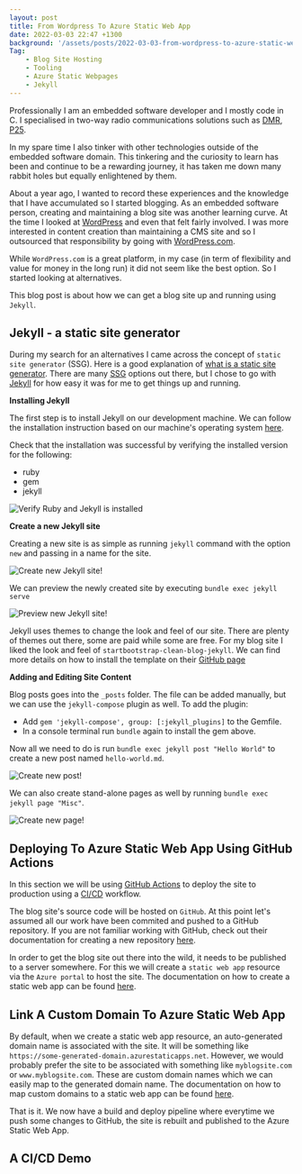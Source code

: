```yaml
---
layout: post
title: From Wordpress To Azure Static Web App
date: 2022-03-03 22:47 +1300
background: '/assets/posts/2022-03-03-from-wordpress-to-azure-static-web-app/post-banner-2022-03-03-from-wordpress-to-azure-static-web-app.jpg'
Tag:
    - Blog Site Hosting
    - Tooling
    - Azure Static Webpages
    - Jekyll
---
```


Professionally I am an embedded software developer and I mostly code in C. I specialised in two-way radio communications solutions such as [DMR](https://en.wikipedia.org/wiki/Digital_mobile_radio), [P25](https://en.wikipedia.org/wiki/Project_25).

In my spare time I also tinker with other technologies outside of the embedded software domain. This tinkering and the curiosity to learn has been and continue to be a rewarding journey, it has taken me down many rabbit holes but equally enlightened by them.

About a year ago, I wanted to record these experiences and the knowledge that I have accumulated so I started blogging. As an embedded software person, creating and maintaining a blog site was another learning curve. At the time I looked at [WordPress](https://wordpress.org/) and even that felt fairly involved. I was more interested in content creation than maintaining a CMS site and so I outsourced that responsibility by going with [WordPress.com](https://wordpress.com/).

While `WordPress.com` is a great platform, in my case (in term of flexibility and value for money in the long run) it did not seem like the best option. So I started looking at alternatives.

This blog post is about how we can get a blog site up and running using `Jekyll`.

## Jekyll - a static site generator

During my search for an alternatives I came across the concept of `static site generator` (SSG). Here is a good explanation of [what is a static site generator](https://www.cloudflare.com/learning/performance/static-site-generator/). There are many [SSG](https://jamstack.org/generators/) options out there, but I chose to go with [Jekyll](https://jekyllrb.com/) for how easy it was for me to get things up and running.

**Installing Jekyll**

The first step is to install Jekyll on our development machine. We can follow the installation instruction based on our machine's operating system [here](https://jekyllrb.com/docs/installation).

Check that the installation was successful by verifying the installed version for the following:

* ruby
* gem
* jekyll

![Verify Ruby and Jekyll is installed](/assets/posts/2022-03-03-from-wordpress-to-azure-static-web-app/demo_verify_ruby_install.gif)

**Create a new Jekyll site**

Creating a new site is as simple as running `jekyll` command with the option `new` and passing in a name for the site.

![Create new Jekyll site!](/assets/posts/2022-03-03-from-wordpress-to-azure-static-web-app/demo_new_jekyll_site.gif)

We can preview the newly created site by executing `bundle exec jekyll serve`

![Preview new Jekyll site!](/assets/posts/2022-03-03-from-wordpress-to-azure-static-web-app/demo_preview_new_jekyll_site.gif)

Jekyll uses themes to change the look and feel of our site. There are plenty of themes out there, some are paid while some are free. For my blog site I liked the look and feel of `startbootstrap-clean-blog-jekyll`. We can find more details on how to install the template on their [GitHub page](https://github.com/StartBootstrap/startbootstrap-clean-blog-jekyll)

**Adding and Editing Site Content**

Blog posts goes into the `_posts` folder. The file can be added manually, but we can use the `jekyll-compose` plugin as well. To add the plugin:

* Add `gem 'jekyll-compose', group: [:jekyll_plugins]` to the Gemfile.
* In a console terminal run `bundle` again to install the gem above.

Now all we need to do is run `bundle exec jekyll post "Hello World"` to create a new post named `hello-world.md`.

![Create new post!](/assets/posts/2022-03-03-from-wordpress-to-azure-static-web-app/demo_new_blog_file.gif)

We can also create stand-alone pages as well by running `bundle exec jekyll page "Misc"`.

![Create new page!](/assets/posts/2022-03-03-from-wordpress-to-azure-static-web-app/demo_new_page_file.gif)

## Deploying To Azure Static Web App Using GitHub Actions

In this section we will be using [GitHub Actions](https://docs.github.com/en/actions) to deploy the site to production using a [CI/CD](https://www.atlassian.com/continuous-delivery/principles/continuous-integration-vs-delivery-vs-deployment) workflow.

The blog site's source code will be hosted on `GitHub`. At this point let's assumed all our work have been commited and pushed to a GitHub repository. If you are not familiar working with GitHub, check out their documentation for creating a new repository [here](https://docs.github.com/en/get-started/quickstart/create-a-repo).

In order to get the blog site out there into the wild, it needs to be published to a server somewhere. For this we will create a `static web app` resource via the `Azure portal` to host the site. The documentation on how to create a static web app can be found [here](https://docs.microsoft.com/en-us/azure/static-web-apps/publish-jekyll#create-the-application).

## Link A Custom Domain To Azure Static Web App

By default, when we create a static web app resource, an auto-generated domain name is associated with the site. It will be something like `https://some-generated-domain.azurestaticapps.net`. However, we would probably prefer the site to be associated with something like `myblogsite.com` or `www.myblogsite.com`. These are custom domain names which we can easily map to the generated domain name. The documentation on how to map custom domains to a static web app can be found [here](https://docs.microsoft.com/en-us/azure/static-web-apps/custom-domain).

That is it. We now have a build and deploy pipeline where everytime we push some changes to GitHub, the site is rebuilt and published to the Azure Static Web App.

## A CI/CD Demo

